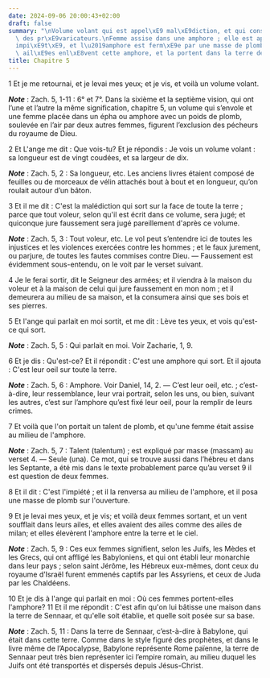 ```yaml
---
date: 2024-09-06 20:00:43+02:00
draft: false
summary: "\nVolume volant qui est appel\xE9 mal\xE9diction, et qui consume la maison\
  \ des pr\xE9varicateurs.\nFemme assise dans une amphore ; elle est appel\xE9e l\u2019\
  impi\xE9t\xE9, et l\u2019amphore est ferm\xE9e par une masse de plomb.\nDeux femmes\
  \ ail\xE9es enl\xE8vent cette amphore, et la portent dans la terre de Sennaar.\n"
title: Chapitre 5
---
```





1 Et je me retournai, et je levai mes yeux; et je vis, et voilà un volume volant.

***Note*** :  Zach. 5, 1-11 : 6° et 7°. Dans la sixième et la septième vision, qui ont l’une et l’autre la même signification, chapitre 5, un volume qui s’envole et une femme placée dans un épha ou amphore avec un poids de plomb, soulevée en l’air par deux autres femmes, figurent l’exclusion des pécheurs du royaume de Dieu.

2 Et L'ange me dit : Que vois-tu? Et je répondis : Je vois un volume volant : sa longueur est de vingt coudées, et sa largeur de dix.

***Note*** :  Zach. 5, 2 : Sa longueur, etc. Les anciens livres étaient composé de feuilles ou de morceaux de vélin attachés bout à bout et en longueur, qu’on roulait autour d’un bâton.

3 Et il me dit : C'est la malédiction qui sort sur la face de toute la terre ; parce que tout voleur, selon qu'il est écrit dans ce volume, sera jugé; et quiconque jure faussement sera jugé pareillement d'après ce volume.

***Note*** :  Zach. 5, 3 : Tout voleur, etc. Le vol peut s’entendre ici de toutes les injustices et les violences exercées contre les hommes ; et le faux jurement, ou parjure, de toutes les fautes commises contre Dieu. ― Faussement est évidemment sous-entendu, on le voit par le verset suivant.

4 Je le ferai sortir, dit le Seigneur des armées; et il viendra à la maison du voleur et à la maison de celui qui jure faussement en mon nom ; et il demeurera au milieu de sa maison, et la consumera ainsi que ses bois et ses pierres.


5 Et l'ange qui parlait en moi sortit, et me dit : Lève tes yeux, et vois qu'est-ce qui sort.

***Note*** :  Zach. 5, 5 : Qui parlait en moi. Voir Zacharie, 1, 9.

6 Et je dis : Qu'est-ce? Et il répondit : C'est une amphore qui sort. Et il ajouta : C'est leur oeil sur toute la terre.

***Note*** :  Zach. 5, 6 : Amphore. Voir Daniel, 14, 2. ― C’est leur oeil, etc. ; c’est-à-dire, leur ressemblance, leur vrai portrait, selon les uns, ou bien, suivant les autres, c’est sur l’amphore qu’est fixé leur oeil, pour la remplir de leurs crimes.


7 Et voilà que l'on portait un talent de plomb, et qu'une femme était assise au milieu de l'amphore.

***Note*** :  Zach. 5, 7 : Talent (talentum) ; est expliqué par masse (massam) au verset 4. ― Seule (una). Ce mot, qui se trouve aussi dans l’hébreu et dans les Septante, a été mis dans le texte probablement parce qu’au verset 9 il est question de deux femmes.

8 Et il dit : C'est l'impiété ; et il la renversa au milieu de l'amphore, et il posa une masse de plomb sur l'ouverture.


9 Et je levai mes yeux, et je vis; et voilà deux femmes sortant, et un vent soufflait dans leurs ailes, et elles avaient des ailes comme des ailes de milan; et elles élevèrent l'amphore entre la terre et le ciel.

***Note*** :  Zach. 5, 9 : Ces eux femmes signifient, selon les Juifs, les Mèdes et les Grecs, qui ont affligé les Babyloniens, et qui ont établi leur monarchie dans leur pays ; selon saint Jérôme, les Hébreux eux-mêmes, dont ceux du royaume d’Israël furent emmenés captifs par les Assyriens, et ceux de Juda par les Chaldéens.

10 Et je dis à l'ange qui parlait en moi : Où ces femmes portent-elles l'amphore? 11 Et il me répondit : C'est afin qu'on lui bâtisse une maison dans la terre de Sennaar, et qu'elle soit établie, et quelle soit posée sur sa base.

***Note*** :  Zach. 5, 11 : Dans la terre de Sennaar, c’est-à-dire à Babylone, qui était dans cette terre. Comme dans le style figuré des prophètes, et dans le livre même de l’Apocalypse, Babylone représente Rome païenne, la terre de Sennaar peut très bien représenter ici l’empire romain, au milieu duquel les Juifs ont été transportés et dispersés depuis Jésus-Christ.

